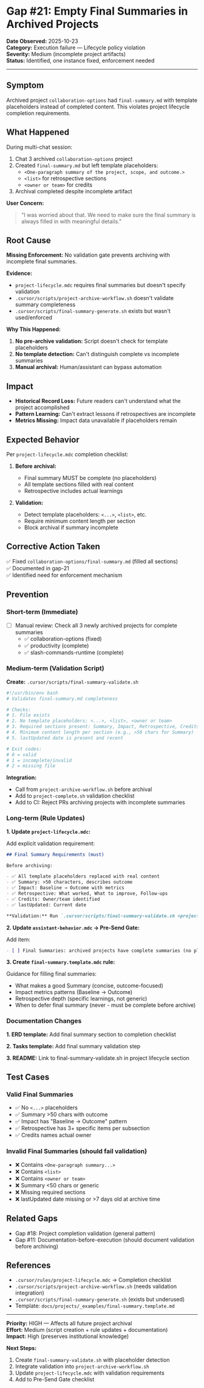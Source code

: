 # Gap #21: Empty Final Summaries in Archived Projects

**Date Observed:** 2025-10-23  
**Category:** Execution failure — Lifecycle policy violation  
**Severity:** Medium (incomplete project artifacts)  
**Status:** Identified, one instance fixed, enforcement needed

---

## Symptom

Archived project `collaboration-options` had `final-summary.md` with template placeholders instead of completed content. This violates project lifecycle completion requirements.

## What Happened

During multi-chat session:

1. Chat 3 archived `collaboration-options` project
2. Created `final-summary.md` but left template placeholders:
   - `<One-paragraph summary of the project, scope, and outcome.>`
   - `<list>` for retrospective sections
   - `<owner or team>` for credits
3. Archival completed despite incomplete artifact

**User Concern:**

> "I was worried about that. We need to make sure the final summary is always filled in with meaningful details."

## Root Cause

**Missing Enforcement:** No validation gate prevents archiving with incomplete final summaries.

**Evidence:**

- `project-lifecycle.mdc` requires final summaries but doesn't specify validation
- `.cursor/scripts/project-archive-workflow.sh` doesn't validate summary completeness
- `.cursor/scripts/final-summary-generate.sh` exists but wasn't used/enforced

**Why This Happened:**

1. **No pre-archive validation:** Script doesn't check for template placeholders
2. **No template detection:** Can't distinguish complete vs incomplete summaries
3. **Manual archival:** Human/assistant can bypass automation

## Impact

- **Historical Record Loss:** Future readers can't understand what the project accomplished
- **Pattern Learning:** Can't extract lessons if retrospectives are incomplete
- **Metrics Missing:** Impact data unavailable if placeholders remain

## Expected Behavior

Per `project-lifecycle.mdc` completion checklist:

1. **Before archival:**

   - Final summary MUST be complete (no placeholders)
   - All template sections filled with real content
   - Retrospective includes actual learnings

2. **Validation:**
   - Detect template placeholders: `<...>`, `<list>`, etc.
   - Require minimum content length per section
   - Block archival if summary incomplete

## Corrective Action Taken

✅ Fixed `collaboration-options/final-summary.md` (filled all sections)  
✅ Documented in gap-21  
✅ Identified need for enforcement mechanism

## Prevention

### Short-term (Immediate)

- [ ] Manual review: Check all 3 newly archived projects for complete summaries
  - ✅ collaboration-options (fixed)
  - ✅ productivity (complete)
  - ✅ slash-commands-runtime (complete)

### Medium-term (Validation Script)

**Create:** `.cursor/scripts/final-summary-validate.sh`

```bash
#!/usr/bin/env bash
# Validates final-summary.md completeness

# Checks:
# 1. File exists
# 2. No template placeholders: <...>, <list>, <owner or team>
# 3. Required sections present: Summary, Impact, Retrospective, Credits
# 4. Minimum content length per section (e.g., >50 chars for Summary)
# 5. lastUpdated date is present and recent

# Exit codes:
# 0 = valid
# 1 = incomplete/invalid
# 2 = missing file
```

**Integration:**

- Call from `project-archive-workflow.sh` before archival
- Add to `project-complete.sh` validation checklist
- Add to CI: Reject PRs archiving projects with incomplete summaries

### Long-term (Rule Updates)

**1. Update `project-lifecycle.mdc`:**

Add explicit validation requirement:

```markdown
## Final Summary Requirements (must)

Before archiving:

- ✅ All template placeholders replaced with real content
- ✅ Summary: >50 characters, describes outcome
- ✅ Impact: Baseline → Outcome with metrics
- ✅ Retrospective: What worked, What to improve, Follow-ups
- ✅ Credits: Owner/team identified
- ✅ lastUpdated: Current date

**Validation:** Run `.cursor/scripts/final-summary-validate.sh <project-slug>`
```

**2. Update `assistant-behavior.mdc` → Pre-Send Gate:**

Add item:

```markdown
- [ ] Final Summaries: archived projects have complete summaries (no placeholders)?
```

**3. Create `final-summary.template.mdc` rule:**

Guidance for filling final summaries:

- What makes a good Summary (concise, outcome-focused)
- Impact metrics patterns (Baseline → Outcome)
- Retrospective depth (specific learnings, not generic)
- When to defer final summary (never - must be complete before archive)

### Documentation Changes

**1. ERD template:** Add final summary section to completion checklist

**2. Tasks template:** Add final summary validation step

**3. README:** Link to final-summary-validate.sh in project lifecycle section

## Test Cases

### Valid Final Summaries

- ✅ No `<...>` placeholders
- ✅ Summary >50 chars with outcome
- ✅ Impact has "Baseline → Outcome" pattern
- ✅ Retrospective has 3+ specific items per subsection
- ✅ Credits names actual owner

### Invalid Final Summaries (should fail validation)

- ❌ Contains `<One-paragraph summary...>`
- ❌ Contains `<list>`
- ❌ Contains `<owner or team>`
- ❌ Summary <50 chars or generic
- ❌ Missing required sections
- ❌ lastUpdated date missing or >7 days old at archive time

## Related Gaps

- Gap #18: Project completion validation (general pattern)
- Gap #11: Documentation-before-execution (should document validation before archiving)

## References

- `.cursor/rules/project-lifecycle.mdc` → Completion checklist
- `.cursor/scripts/project-archive-workflow.sh` (needs validation integration)
- `.cursor/scripts/final-summary-generate.sh` (exists but underused)
- Template: `docs/projects/_examples/final-summary.template.md`

---

**Priority:** HIGH — Affects all future project archival  
**Effort:** Medium (script creation + rule updates + documentation)  
**Impact:** High (preserves institutional knowledge)

**Next Steps:**

1. Create `final-summary-validate.sh` with placeholder detection
2. Integrate validation into `project-archive-workflow.sh`
3. Update `project-lifecycle.mdc` with validation requirements
4. Add to Pre-Send Gate checklist

